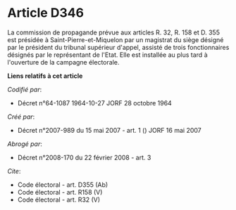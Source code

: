 # Article D346

La commission de propagande prévue aux articles R. 32, R. 158 et D. 355 est présidée à Saint-Pierre-et-Miquelon par un
magistrat du siège désigné par le président du tribunal supérieur d'appel, assisté de trois fonctionnaires désignés par le
représentant de l'Etat. Elle est installée au plus tard à l'ouverture de la campagne électorale.

**Liens relatifs à cet article**

_Codifié par_:

  - Décret n°64-1087 1964-10-27 JORF 28 octobre 1964

_Créé par_:

  - Décret n°2007-989 du 15 mai 2007 - art. 1 () JORF 16 mai 2007

_Abrogé par_:

  - Décret n°2008-170 du 22 février 2008 - art. 3

_Cite_:

  - Code électoral - art. D355 (Ab)
  - Code électoral - art. R158 (V)
  - Code électoral - art. R32 (V)
